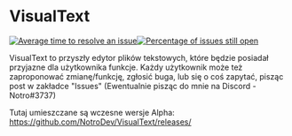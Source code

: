 # VisualText
[![Average time to resolve an issue](http://isitmaintained.com/badge/resolution/notroDev/VisualText.svg)](http://isitmaintained.com/project/notroDev/VisualText "Average time to resolve an issue")[![Percentage of issues still open](http://isitmaintained.com/badge/open/notroDev/VisualText.svg)](http://isitmaintained.com/project/notroDev/VisualText "Percentage of issues still open")

VisualText to przyszły edytor plików tekstowych, które będzie posiadał przyjazne dla użytkownika funkcje.
Każdy użytkownik może też zaproponować zmianę/funkcję, zgłosić buga, lub się o coś zapytać, pisząc post w zakładce "Issues" (Ewentualnie pisząc do mnie na Discord - Notro#3737)

Tutaj umieszczane są wczesne wersje Alpha:
https://github.com/NotroDev/VisualText/releases/
